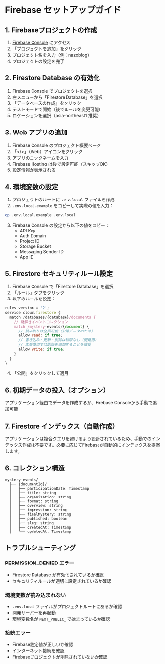 # Firebase セットアップガイド

## 1. Firebaseプロジェクトの作成

1. [Firebase Console](https://console.firebase.google.com/) にアクセス
2. 「プロジェクトを追加」をクリック
3. プロジェクト名を入力（例：nazoblog）
4. プロジェクトの設定を完了

## 2. Firestore Database の有効化

1. Firebase Console でプロジェクトを選択
2. 左メニューから「Firestore Database」を選択
3. 「データベースの作成」をクリック
4. テストモードで開始（後でルールを変更可能）
5. ロケーションを選択（asia-northeast1 推奨）

## 3. Web アプリの追加

1. Firebase Console のプロジェクト概要ページ
2. 「</>」（Web）アイコンをクリック
3. アプリのニックネームを入力
4. Firebase Hosting は後で設定可能（スキップOK）
5. 設定情報が表示される

## 4. 環境変数の設定

1. プロジェクトのルートに `.env.local` ファイルを作成
2. `.env.local.example` をコピーして実際の値を入力：

```bash
cp .env.local.example .env.local
```

3. Firebase Console の設定から以下の値をコピー：
   - API Key
   - Auth Domain
   - Project ID
   - Storage Bucket
   - Messaging Sender ID
   - App ID

## 5. Firestore セキュリティルール設定

1. Firebase Console で「Firestore Database」を選択
2. 「ルール」タブをクリック
3. 以下のルールを設定：

```javascript
rules_version = '2';
service cloud.firestore {
  match /databases/{database}/documents {
    // 謎解きイベントコレクション
    match /mystery-events/{document} {
      // 読み取りは全員可能（公開データのため）
      allow read: if true;
      // 書き込み・更新・削除は制限なし（開発用）
      // 本番環境では認証を追加することを推奨
      allow write: if true;
    }
  }
}
```

4. 「公開」をクリックして適用

## 6. 初期データの投入（オプション）

アプリケーション経由でデータを作成するか、Firebase Consoleから手動で追加可能

## 7. Firestore インデックス（自動作成）

アプリケーションは複合クエリを避けるよう設計されているため、手動でのインデックス作成は不要です。必要に応じてFirebaseが自動的にインデックスを提案します。

## 6. コレクション構造

```
mystery-events/
  ├── {documentId}/
  │   ├── participationDate: Timestamp
  │   ├── title: string
  │   ├── organization: string
  │   ├── format: string
  │   ├── overview: string
  │   ├── impression: string
  │   ├── finalMystery: string
  │   ├── published: boolean
  │   ├── slug: string
  │   ├── createdAt: Timestamp
  │   └── updatedAt: Timestamp
```

## トラブルシューティング

### PERMISSION_DENIED エラー
- Firestore Database が有効化されているか確認
- セキュリティルールが適切に設定されているか確認

### 環境変数が読み込まれない
- `.env.local` ファイルがプロジェクトルートにあるか確認
- 開発サーバーを再起動
- 環境変数名が `NEXT_PUBLIC_` で始まっているか確認

### 接続エラー
- Firebase設定値が正しいか確認
- インターネット接続を確認
- Firebaseプロジェクトが削除されていないか確認
